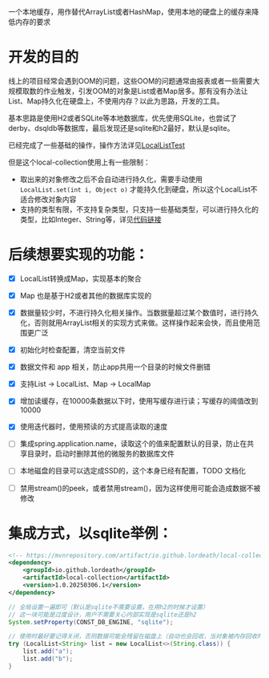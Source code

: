 一个本地缓存，用作替代ArrayList或者HashMap，使用本地的硬盘上的缓存来降低内存的要求 

# 开发的目的
线上的项目经常会遇到OOM的问题，这些OOM的问题通常由报表或者一些需要大规模取数的作业触发，引发OOM的对象是List或者Map居多。那有没有办法让List、Map持久化在硬盘上，不使用内存？以此为思路，开发的工具。


基本思路是使用H2或者SQLite等本地数据库，优先使用SQLite，也尝试了derby、dsqldb等数据库，最后发现还是sqlite和h2最好，默认是sqlite。


已经完成了一些基础的操作，操作方法详见[LocalListTest](src/test/java/lordeath/local/collection/test/LocalListTest.java)

但是这个local-collection使用上有一些限制：
- 取出来的对象修改之后不会自动进行持久化，需要手动使用 `LocalList.set(int i, Object o)` 才能持久化到硬盘，所以这个LocalList不适合修改对象内容
- 支持的类型有限，不支持复杂类型，只支持一些基础类型，可以进行持久化的类型，比如Integer、String等，详见[代码链接](src/main/java/lordeath/local/collection/db/util/ColumnNameUtil.java#L59)


# 后续想要实现的功能：

- [X] LocalList转换成Map，实现基本的聚合
- [X] Map 也是基于H2或者其他的数据库实现的
- [X] 数据量较少时，不进行持久化相关操作。当数据量超过某个数值时，进行持久化，否则就用ArrayList相关的实现方式来做。这样操作起来会快，而且使用范围更广泛
- [X] 初始化时检查配置，清空当前文件
- [X] 数据文件和 app 相关，防止app共用一个目录的时候文件删错
- [X] 支持List -> LocalList、Map -> LocalMap
- [X] 增加读缓存，在10000条数据以下时，使用写缓存进行读；写缓存的阈值改到10000
- [X] 使用迭代器时，使用预读的方式提高读取的速度
- [ ] 集成spring.application.name，读取这个的值来配置默认的目录，防止在共享目录时，启动时删除其他的微服务的数据库文件
- [ ] 本地磁盘的目录可以选定成SSD的，这个本身已经有配置，TODO 文档化
- [ ] 禁用stream()的peek，或者禁用stream()，因为这样使用可能会造成数据不被修改


# 集成方式，以sqlite举例：
```xml
<!-- https://mvnrepository.com/artifact/io.github.lordeath/local-collection -->
<dependency>
    <groupId>io.github.lordeath</groupId>
    <artifactId>local-collection</artifactId>
    <version>1.0.20250306.1</version>
</dependency>
```

```java
// 全局设置一遍即可（默认是sqlite不需要设置，在用h2的时候才设置）
// 这一块可能是过度设计，用户不需要关心内部实现是sqlite还是h2
System.setProperty(CONST_DB_ENGINE, "sqlite");

// 使用时最好要记得关闭，否则数据可能会残留在磁盘上（自动也会回收，当对象被内存回收时，会进行本地表的drop，这个逻辑通过Cleaner和finalize实现，不保证执行）
try (LocalList<String> list = new LocalList<>(String.class)) {
    list.add("a");
    list.add("b");
}
```

